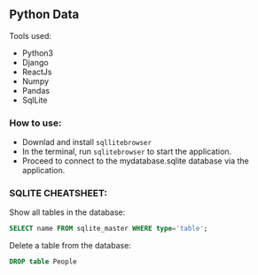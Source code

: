 ## Python Data

Tools used:
- Python3
- Django
- ReactJs
- Numpy
- Pandas
- SqlLite

### How to use:
- Downlad and install `sqllitebrowser`
- In the terminal, run `sqlitebrowser` to start the application.
- Proceed to connect to the mydatabase.sqlite database via the application.
  

### SQLITE CHEATSHEET:
Show all tables in the database:
```sql
SELECT name FROM sqlite_master WHERE type='table';
```

Delete a table from the database:
```sql
DROP table People
```